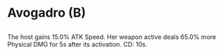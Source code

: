 # Avogadro (B)

## 

The host gains 15.0% ATK Speed. Her weapon active deals 65.0% more Physical DMG for 5s after its activation. CD: 10s.